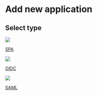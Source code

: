 # Add new application

## Select type

<div class="content"> 
    <!-- begin card -->
    <a class="card" href="{{base_path}}/applications/add/spa">
      <div class="icon">
        <i class="material-icons md-24">
            <img src="{{base_path}}/assets/img/icons/application/spa.png">
        </i>
      </div>
      <div class="card-content" >
         <p class="title">SPA</p>
         <p class="hint"/>
      </div>
    </a>
    <!-- end card -->
    <!-- begin card -->
    <a class="card" href="{{base_path}}/applications/add/oidc">
      <div class="icon">
        <i class="material-icons md-24">
            <img src="{{base_path}}/assets/img/icons/application/web.png">
        </i>
      </div>
      <div class="card-content" >
         <p class="title">OIDC</p>
         <p class="hint"/>
      </div>
    </a>
    <!-- end card -->    
    <!-- begin card -->
    <a class="card" href="{{base_path}}/applications/add/saml">
      <div class="icon">
        <i class="material-icons md-24">
            <img src="{{base_path}}/assets/img/icons/application/web.png">
        </i>
      </div>
      <div class="card-content" >
         <p class="title">SAML</p>
         <p class="hint"/>
      </div>
    </a>
    <!-- end card -->
</div>
